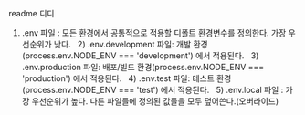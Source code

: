readme
디디

 1) .env 파일 : 모든 환경에서 공통적으로 적용할 디폴트 환경변수를 정의한다. 가장 우선순위가 낮다.
  2) .env.development 파일: 개발 환경(process.env.NODE_ENV === 'development') 에서 적용된다.
  3) .env.production 파일: 배포/빌드 환경(process.env.NODE_ENV === 'production') 에서 적용된다.
  4) .env.test 파일: 테스트 환경(process.env.NODE_ENV === 'test') 에서 적용된다.
  5) .env.local 파일 : 가장 우선순위가 높다. 다른 파일들에 정의된 값들을 모두 덮어쓴다.(오버라이드)
